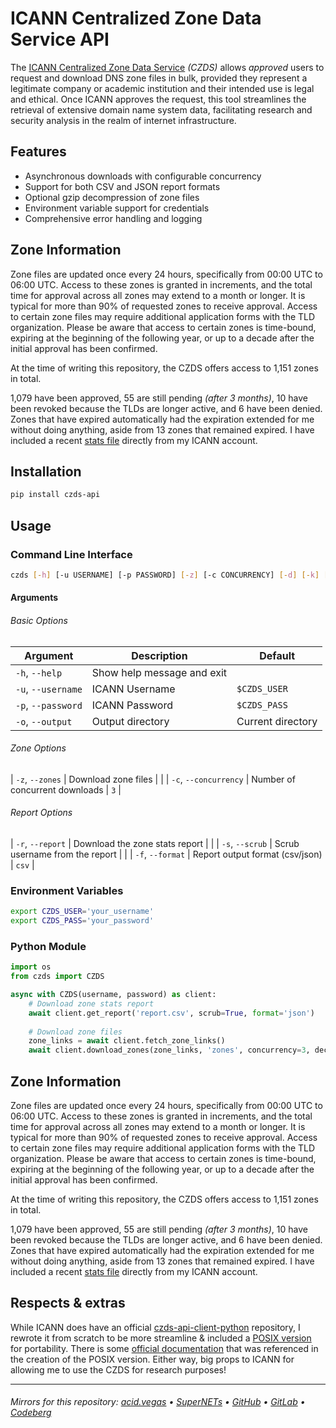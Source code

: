 # ICANN Centralized Zone Data Service API

The [ICANN Centralized Zone Data Service](https://czds.icann.org) *(CZDS)* allows *approved* users to request and download DNS zone files in bulk, provided they represent a legitimate company or academic institution and their intended use is legal and ethical. Once ICANN approves the request, this tool streamlines the retrieval of extensive domain name system data, facilitating research and security analysis in the realm of internet infrastructure.

## Features
* Asynchronous downloads with configurable concurrency
* Support for both CSV and JSON report formats
* Optional gzip decompression of zone files
* Environment variable support for credentials
* Comprehensive error handling and logging

## Zone Information
Zone files are updated once every 24 hours, specifically from 00:00 UTC to 06:00 UTC. Access to these zones is granted in increments, and the total time for approval across all zones may extend to a month or longer. It is typical for more than 90% of requested zones to receive approval. Access to certain zone files may require additional application forms with the TLD organization. Please be aware that access to certain zones is time-bound, expiring at the beginning of the following year, or up to a decade after the initial approval has been confirmed.

At the time of writing this repository, the CZDS offers access to 1,151 zones in total.

1,079 have been approved, 55 are still pending *(after 3 months)*, 10 have been revoked because the TLDs are longer active, and 6 have been denied. Zones that have expired automatically had the expiration extended for me without doing anything, aside from 13 zones that remained expired. I have included a recent [stats file](./extras/stats.csv) directly from my ICANN account.

## Installation
```bash
pip install czds-api
```

## Usage
### Command Line Interface
```bash
czds [-h] [-u USERNAME] [-p PASSWORD] [-z] [-c CONCURRENCY] [-d] [-k] [-r] [-s] [-f {csv,json}] [-o OUTPUT]
```

#### Arguments
###### Basic Options
| Argument              | Description                                  | Default           |
|-----------------------|----------------------------------------------|-------------------|
| `-h`, `--help`        | Show help message and exit                   |                   |
| `-u`, `--username`    | ICANN Username                               | `$CZDS_USER`      |
| `-p`, `--password`    | ICANN Password                               | `$CZDS_PASS`      |
| `-o`, `--output`      | Output directory                             | Current directory |

###### Zone Options
| `-z`, `--zones`       | Download zone files                          |                   |
| `-c`, `--concurrency` | Number of concurrent downloads               | `3`               |

###### Report Options
| `-r`, `--report`      | Download the zone stats report               |                   |
| `-s`, `--scrub`       | Scrub username from the report               |                   |
| `-f`, `--format`      | Report output format (csv/json)              | `csv`             |

### Environment Variables
```bash
export CZDS_USER='your_username'
export CZDS_PASS='your_password'
```

### Python Module
```python
import os
from czds import CZDS

async with CZDS(username, password) as client:
    # Download zone stats report
    await client.get_report('report.csv', scrub=True, format='json')
    
    # Download zone files
    zone_links = await client.fetch_zone_links()
    await client.download_zones(zone_links, 'zones', concurrency=3, decompress=True)
```

## Zone Information
Zone files are updated once every 24 hours, specifically from 00:00 UTC to 06:00 UTC. Access to these zones is granted in increments, and the total time for approval across all zones may extend to a month or longer. It is typical for more than 90% of requested zones to receive approval. Access to certain zone files may require additional application forms with the TLD organization. Please be aware that access to certain zones is time-bound, expiring at the beginning of the following year, or up to a decade after the initial approval has been confirmed.

At the time of writing this repository, the CZDS offers access to 1,151 zones in total.

1,079 have been approved, 55 are still pending *(after 3 months)*, 10 have been revoked because the TLDs are longer active, and 6 have been denied. Zones that have expired automatically had the expiration extended for me without doing anything, aside from 13 zones that remained expired. I have included a recent [stats file](./extras/stats.csv) directly from my ICANN account.

## Respects & extras
While ICANN does have an official [czds-api-client-python](https://github.com/icann/czds-api-client-python) repository, I rewrote it from scratch to be more streamline & included a [POSIX version](./extras/czds) for portability. There is some [official documentation](https://raw.githubusercontent.com/icann/czds-api-client-java/master/docs/ICANN_CZDS_api.pdf) that was referenced in the creation of the POSIX version. Either way, big props to ICANN for allowing me to use the CZDS for research purposes!

___

###### Mirrors for this repository: [acid.vegas](https://git.acid.vegas/czds) • [SuperNETs](https://git.supernets.org/acidvegas/czds) • [GitHub](https://github.com/acidvegas/czds) • [GitLab](https://gitlab.com/acidvegas/czds) • [Codeberg](https://codeberg.org/acidvegas/czds)